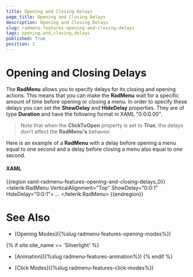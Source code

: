 ```yaml
---
title: Opening and Closing Delays
page_title: Opening and Closing Delays
description: Opening and Closing Delays
slug: radmenu-features-opening-and-closing-delays
tags: opening,and,closing,delays
published: True
position: 2
---
```


# Opening and Closing Delays

The __RadMenu__ allows you to specify delays for its closing and opening actions. This means that you can make the __RadMenu__ wait for a specific amount of time before opening or closing a menu. In order to specify these delays you can set the __ShowDelay__ and __HideDelay__ properties. They are of type __Duration__ and have the following format in XAML "0:0:0.00".

>Note that when the __ClickToOpen__ property is set to __True__, the delays don't affect the __RadMenu's__ behavior.

Here is an example of a __RadMenu__ with a delay before opening a menu equal to one second and a delay before closing a menu also equal to one second.

#### __XAML__

{{region xaml-radmenu-features-opening-and-closing-delays_0}}
	<telerik:RadMenu VerticalAlignment="Top"
	                 ShowDelay="0:0:1"
	                 HideDelay="0:0:1">
	    ...
	</telerik:RadMenu>
{{endregion}}

# See Also

 * [Opening Modes]({%slug radmenu-features-opening-modes%})
 
 {% if site.site_name == 'Silverlight' %}
 * [Animation]({%slug radmenu-features-animation%})
  {% endif %}

 * [Click Modes]({%slug radmenu-features-click-modes%})